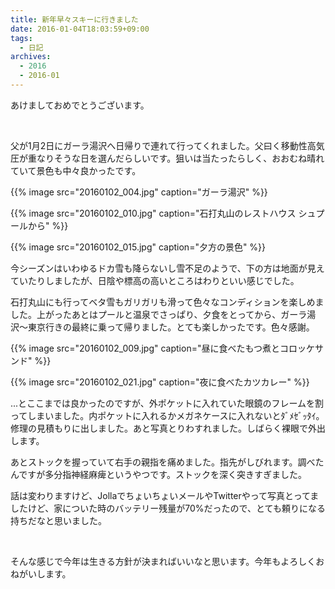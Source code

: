 ```yaml
---
title: 新年早々スキーに行きました
date: 2016-01-04T18:03:59+09:00
tags:
  - 日記
archives:
  - 2016
  - 2016-01
---
```


あけましておめでとうございます。

<br>

父が1月2日にガーラ湯沢へ日帰りで連れて行ってくれました。父曰く移動性高気圧が重なりそうな日を選んだらしいです。狙いは当たったらしく、おおむね晴れていて景色も中々良かったです。

{{% image src="20160102_004.jpg" caption="ガーラ湯沢" %}}

{{% image src="20160102_010.jpg" caption="石打丸山のレストハウス シュプールから" %}}

{{% image src="20160102_015.jpg" caption="夕方の景色" %}}

今シーズンはいわゆるドカ雪も降らないし雪不足のようで、下の方は地面が見えていたりしましたが、日陰や標高の高いところはわりといい感じでした。

石打丸山にも行ってベタ雪もガリガリも滑って色々なコンディションを楽しめました。上がったあとはプールと温泉でさっぱり、夕食をとってから、ガーラ湯沢〜東京行きの最終に乗って帰りました。とても楽しかったです。色々感謝。

{{% image src="20160102_009.jpg" caption="昼に食べたもつ煮とコロッケサンド" %}}

{{% image src="20160102_021.jpg" caption="夜に食べたカツカレー" %}}

...とここまでは良かったのですが、外ポケットに入れていた眼鏡のフレームを割ってしまいました。内ポケットに入れるかメガネケースに入れないとﾀﾞﾒｾﾞｯﾀｲ。修理の見積もりに出しました。あと写真とりわすれました。しばらく裸眼で外出します。

あとストックを握っていて右手の親指を痛めました。指先がしびれます。調べたんですが多分指神経麻痺というやつです。ストックを深く突きすぎました。

話は変わりますけど、JollaでちょいちょいメールやTwitterやって写真とってましたけど、家についた時のバッテリー残量が70%だったので、とても頼りになる持ちだなと思いました。

<br>

そんな感じで今年は生きる方針が決まればいいなと思います。今年もよろしくおねがいします。
